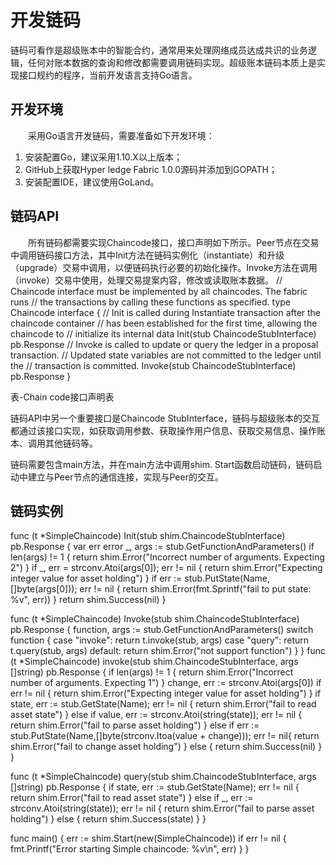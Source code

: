 # 开发链码
链码可看作是超级账本中的智能合约，通常用来处理网络成员达成共识的业务逻辑，任何对账本数据的查询和修改都需要调用链码实现。超级账本链码本质上是实现接口规约的程序，当前开发语言支持Go语言。
## 开发环境
  采用Go语言开发链码，需要准备如下开发环境：
1.	安装配置Go，建议采用1.10.X以上版本；
2.	GitHub上获取Hyper ledge Fabric 1.0.0源码并添加到GOPATH；
3.	安装配置IDE，建议使用GoLand。
## 链码API
  所有链码都需要实现Chaincode接口，接口声明如下所示。Peer节点在交易中调用链码接口方法，其中Init方法在链码实例化（instantiate）和升级（upgrade）交易中调用，以便链码执行必要的初始化操作。Invoke方法在调用（invoke）交易中使用，处理交易提案内容，修改或读取账本数据。
// Chaincode interface must be implemented by all chaincodes. The fabric runs
   // the transactions by calling these functions as specified.
type Chaincode interface {
   // Init is called during Instantiate transaction after the chaincode container
   // has been established for the first time, allowing the chaincode to
   // initialize its internal data
   Init(stub ChaincodeStubInterface) pb.Response
   // Invoke is called to update or query the ledger in a proposal transaction.
   // Updated state variables are not committed to the ledger until the
   // transaction is committed.
   Invoke(stub ChaincodeStubInterface) pb.Response
}

表-Chain code接口声明表

链码API中另一个重要接口是Chaincode StubInterface，链码与超级账本的交互都通过该接口实现，如获取调用参数、获取操作用户信息、获取交易信息、操作账本、调用其他链码等。

链码需要包含main方法，并在main方法中调用shim. Start函数启动链码，链码启动中建立与Peer节点的通信连接，实现与Peer的交互。

## 链码实例

func (t *SimpleChaincode) Init(stub shim.ChaincodeStubInterface) pb.Response {
   var err error
   _, args := stub.GetFunctionAndParameters()
   if len(args) != 1 {
      return shim.Error("Incorrect number of arguments. Expecting 2")
   }
   if _, err = strconv.Atoi(args[0]);  err != nil {
      return shim.Error("Expecting integer value for asset holding")
   }
   if err := stub.PutState(Name, []byte(args[0])); err != nil {
      return shim.Error(fmt.Sprintf("fail to put state: %v", err))
   }
   return shim.Success(nil)
}

func (t *SimpleChaincode) Invoke(stub shim.ChaincodeStubInterface) pb.Response {
   function, args := stub.GetFunctionAndParameters()
   switch function {
   case "invoke":
      return t.invoke(stub, args)
   case "query":
      return t.query(stub, args)
   default:
      return shim.Error("not support function")
   }
}
func (t *SimpleChaincode) invoke(stub shim.ChaincodeStubInterface, args []string) pb.Response {
   if len(args) != 1 {
      return shim.Error("Incorrect number of arguments. Expecting 1")
   }
   change, err :=  strconv.Atoi(args[0])
   if err != nil {
      return shim.Error("Expecting integer value for asset holding")
   }
   if state, err := stub.GetState(Name); err != nil {
      return shim.Error("fail to read asset state")
   }  else if value, err := strconv.Atoi(string(state)); err != nil {
      return shim.Error("fail to parse asset holding")
   } else if err := stub.PutState(Name,[]byte(strconv.Itoa(value + change))); err != nil{
      return shim.Error("fail to change asset holding")
   } else {
      return shim.Success(nil)
   }
}

func (t *SimpleChaincode) query(stub shim.ChaincodeStubInterface, args []string) pb.Response {
   if state, err := stub.GetState(Name); err != nil {
      return shim.Error("fail to read asset state")
   }  else if _, err := strconv.Atoi(string(state)); err != nil {
      return shim.Error("fail to parse asset holding")
   } else {
      return shim.Success(state)
   }
}

func main() {
   err := shim.Start(new(SimpleChaincode))
   if err != nil {
      fmt.Printf("Error starting Simple chaincode: %v\n", err)
   }
}
